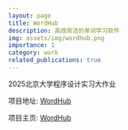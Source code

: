 ```yaml
---
layout: page
title: WordHub
description: 高效简洁的单词学习软件
img: assets/img/wordhub.png
importance: 1
category: work
related_publications: true
---
```


2025北京大学程序设计实习大作业

项目地址: [WordHub](https://github.com/stibiums/WordHub)

项目主页: [WordHub](https://stibiums.github.io/WordHub/)
